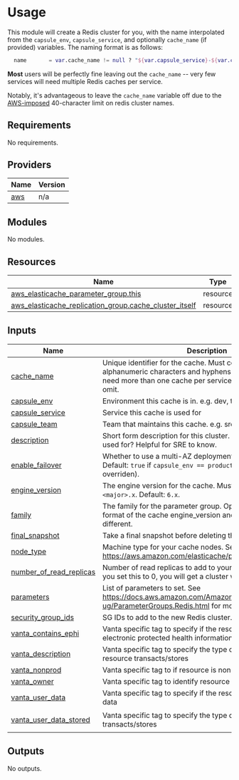 # Usage

This module will create a Redis cluster for you, with the name interpolated from the `capsule_env`, `capsule_service`, and optionally `cache_name` (if provided) variables. The naming format is as follows:

```terraform
  name       = var.cache_name != null ? "${var.capsule_service}-${var.cache_name}-${var.capsule_env}" : "${var.capsule_service}-${var.capsule_env}"
```

**Most** users will be perfectly fine leaving out the `cache_name` -- very few services will need multiple Redis caches per service.

Notably, it's advantageous to leave the `cache_name` variable off due to the [AWS-imposed](https://docs.aws.amazon.com/cli/latest/reference/elasticache/create-replication-group.html#options) 40-character limit on redis cluster names.

<!-- BEGIN_TF_DOCS -->
## Requirements

No requirements.

## Providers

| Name | Version |
|------|---------|
| <a name="provider_aws"></a> [aws](#provider\_aws) | n/a |

## Modules

No modules.

## Resources

| Name | Type |
|------|------|
| [aws_elasticache_parameter_group.this](https://registry.terraform.io/providers/hashicorp/aws/latest/docs/resources/elasticache_parameter_group) | resource |
| [aws_elasticache_replication_group.cache_cluster_itself](https://registry.terraform.io/providers/hashicorp/aws/latest/docs/resources/elasticache_replication_group) | resource |

## Inputs

| Name | Description | Type | Default | Required |
|------|-------------|------|---------|:--------:|
| <a name="input_cache_name"></a> [cache\_name](#input\_cache\_name) | Unique identifier for the cache. Must contain only alphanumeric characters and hyphens. Only necessary if you need more than one cache per service-env pair, otherwise omit. | `string` | `null` | no |
| <a name="input_capsule_env"></a> [capsule\_env](#input\_capsule\_env) | Environment this cache is in. e.g. dev, test, prod | `string` | n/a | yes |
| <a name="input_capsule_service"></a> [capsule\_service](#input\_capsule\_service) | Service this cache is used for | `string` | n/a | yes |
| <a name="input_capsule_team"></a> [capsule\_team](#input\_capsule\_team) | Team that maintains this cache. e.g. sre | `string` | n/a | yes |
| <a name="input_description"></a> [description](#input\_description) | Short form description for this cluster. What is it going to be used for? Helpful for SRE to know. | `string` | n/a | yes |
| <a name="input_enable_failover"></a> [enable\_failover](#input\_enable\_failover) | Whether to use a multi-AZ deployment for the Cluster. Default: `true` if `capsule_env == production` else `false` (can be overriden). | `bool` | `false` | no |
| <a name="input_engine_version"></a> [engine\_version](#input\_engine\_version) | The engine version for the cache. Must be in the format of `<major>.x`. Default: `6.x`. | `string` | `"6.x"` | no |
| <a name="input_family"></a> [family](#input\_family) | The family for the parameter group. Optional, since >6.x the format of the cache engine\_version and param\_group family is different. | `string` | `null` | no |
| <a name="input_final_snapshot"></a> [final\_snapshot](#input\_final\_snapshot) | Take a final snapshot before deleting the instance | `bool` | `true` | no |
| <a name="input_node_type"></a> [node\_type](#input\_node\_type) | Machine type for your cache nodes. See https://aws.amazon.com/elasticache/pricing/ for details. | `string` | n/a | yes |
| <a name="input_number_of_read_replicas"></a> [number\_of\_read\_replicas](#input\_number\_of\_read\_replicas) | Number of read replicas to add to your cluster. Max of 5. If you set this to 0, you will get a cluster with one node. | `number` | n/a | yes |
| <a name="input_parameters"></a> [parameters](#input\_parameters) | List of parameters to set. See https://docs.aws.amazon.com/AmazonElastiCache/latest/red-ug/ParameterGroups.Redis.html for more information. | `list(map(string))` | `[]` | no |
| <a name="input_security_group_ids"></a> [security\_group\_ids](#input\_security\_group\_ids) | SG IDs to add to the new Redis cluster. | `list(string)` | n/a | yes |
| <a name="input_vanta_contains_ephi"></a> [vanta\_contains\_ephi](#input\_vanta\_contains\_ephi) | Vanta specific tag to specify if the resource contains electronic protected health information (ePHI) | `bool` | `false` | no |
| <a name="input_vanta_description"></a> [vanta\_description](#input\_vanta\_description) | Vanta specific tag to specify the type of user data (if any) the resource transacts/stores | `string` | `"Redis Service"` | no |
| <a name="input_vanta_nonprod"></a> [vanta\_nonprod](#input\_vanta\_nonprod) | Vanta specific tag to if resource is non-prod | `bool` | `false` | no |
| <a name="input_vanta_owner"></a> [vanta\_owner](#input\_vanta\_owner) | Vanta specific tag to identify resource owner | `string` | `"Global"` | no |
| <a name="input_vanta_user_data"></a> [vanta\_user\_data](#input\_vanta\_user\_data) | Vanta specific tag to specify if the resource will contain user data | `bool` | `false` | no |
| <a name="input_vanta_user_data_stored"></a> [vanta\_user\_data\_stored](#input\_vanta\_user\_data\_stored) | Vanta specific tag to specify the type of data the resource transacts/stores | `string` | `"Stored Account Information"` | no |

## Outputs

No outputs.
<!-- END_TF_DOCS -->
